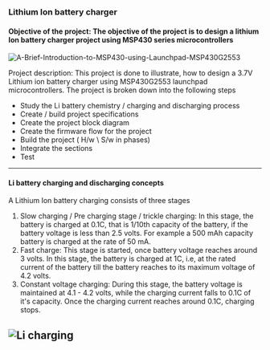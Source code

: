 ### Lithium Ion battery charger
#### Objective of the project: The objective of the project is to design a lithium Ion battery charger project using MSP430 series microcontrollers

![A-Brief-Introduction-to-MSP430-using-Launchpad-MSP430G2553](https://user-images.githubusercontent.com/26503600/227121366-362b866c-f650-4f66-8403-8dcf4cc90eec.jpg)


Project description: This project is done to illustrate, how to design a 3.7V Lithium ion battery charger using MSP430G2553 launchpad microcontrollers. The project is broken down into the following steps

* Study the Li battery chemistry / charging and discharging process
* Create / build project specifications
* Create the project block diagram
* Create the firmware flow for the project
* Build the project ( H/w \ S/w in phases)
* Integrate the sections
* Test
---------------------------------------------------------------------------------------------------------------------------------------------------------
#### Li battery charging and discharging concepts
A Lithium Ion battery charging consists of three stages
1. Slow charging / Pre charging stage / trickle charging: In this stage, the battery is charged at 0.1C, that is 1/10th capacity of the battery, if the battery voltage is less than 2.5 volts. For example a 500 mAh capacity battery is charged at the rate of 50 mA. 
2. Fast charge: This stage is started, once battery voltage reaches around 3 volts. In this stage, the battery is charged at 1C, i.e, at the rated current of the battery till the battery reaches to its maximum voltage of 4.2 volts.
3. Constant voltage charging: During this stage, the battery voltage is maintained at 4.1 - 4.2 volts, while the charging current falls to 0.1C of it's capacity. Once the charging current reaches around 0.1C, charging stops.

![Li charging](https://user-images.githubusercontent.com/26503600/227710560-2138c698-306c-4729-a79a-27565721297b.jpg)
-----------------------------------------------------------------------------------------------------------------------------------------------------------------------
